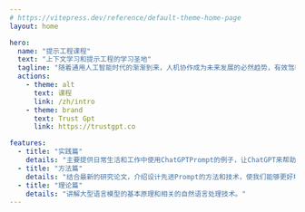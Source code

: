 ```yaml
---
# https://vitepress.dev/reference/default-theme-home-page
layout: home

hero:
  name: "提示工程课程"
  text: "上下文学习和提示工程的学习圣地"
  tagline: "随着通用人工智能时代的渐渐到来，人机协作成为未来发展的必然趋势，有效驾驭大模型为我所用将是未来人类的必备技能。它能够帮助我们成为超级学习者，极大地提升个人能力，应对未来的挑战。让我们开始学习驾驭大模型的法宝：提示工程和上下文学习！"
  actions:
    - theme: alt
      text: 课程
      link: /zh/intro
    - theme: brand
      text: Trust Gpt
      link: https://trustgpt.co

features:
  - title: "实践篇"
    details: "主要提供日常生活和工作中使用ChatGPTPrompt的例子，让ChatGPT来帮助我们学习、协助我们工作和丰富我们体验。"
  - title: "方法篇"
    details: "结合最新的研究论文，介绍设计先进Prompt的方法和技术，使我们能够更好地利用大型语言模型的潜力。 "
  - title: "理论篇"
    details: "讲解大型语言模型的基本原理和相关的自然语言处理技术。"
---
```



